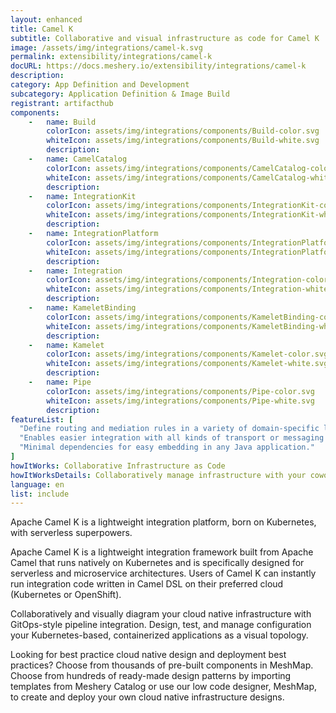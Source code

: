 ```yaml
---
layout: enhanced
title: Camel K
subtitle: Collaborative and visual infrastructure as code for Camel K
image: /assets/img/integrations/camel-k.svg
permalink: extensibility/integrations/camel-k
docURL: https://docs.meshery.io/extensibility/integrations/camel-k
description: 
category: App Definition and Development
subcategory: Application Definition & Image Build
registrant: artifacthub
components: 
	-	name: Build
		colorIcon: assets/img/integrations/components/Build-color.svg
		whiteIcon: assets/img/integrations/components/Build-white.svg
		description: 
	-	name: CamelCatalog
		colorIcon: assets/img/integrations/components/CamelCatalog-color.svg
		whiteIcon: assets/img/integrations/components/CamelCatalog-white.svg
		description: 
	-	name: IntegrationKit
		colorIcon: assets/img/integrations/components/IntegrationKit-color.svg
		whiteIcon: assets/img/integrations/components/IntegrationKit-white.svg
		description: 
	-	name: IntegrationPlatform
		colorIcon: assets/img/integrations/components/IntegrationPlatform-color.svg
		whiteIcon: assets/img/integrations/components/IntegrationPlatform-white.svg
		description: 
	-	name: Integration
		colorIcon: assets/img/integrations/components/Integration-color.svg
		whiteIcon: assets/img/integrations/components/Integration-white.svg
		description: 
	-	name: KameletBinding
		colorIcon: assets/img/integrations/components/KameletBinding-color.svg
		whiteIcon: assets/img/integrations/components/KameletBinding-white.svg
		description: 
	-	name: Kamelet
		colorIcon: assets/img/integrations/components/Kamelet-color.svg
		whiteIcon: assets/img/integrations/components/Kamelet-white.svg
		description: 
	-	name: Pipe
		colorIcon: assets/img/integrations/components/Pipe-color.svg
		whiteIcon: assets/img/integrations/components/Pipe-white.svg
		description: 
featureList: [
  "Define routing and mediation rules in a variety of domain-specific languages.",
  "Enables easier integration with all kinds of transport or messaging models.",
  "Minimal dependencies for easy embedding in any Java application."
]
howItWorks: Collaborative Infrastructure as Code
howItWorksDetails: Collaboratively manage infrastructure with your coworkers synchronously sharing the same designs.
language: en
list: include
---
```

<p>
Apache Camel K is a lightweight integration platform, born on Kubernetes, with serverless superpowers.
</p>
<p>Apache Camel K is a lightweight integration framework built from Apache Camel that runs natively on Kubernetes and is specifically designed for serverless and microservice architectures.
Users of Camel K can instantly run integration code written in Camel DSL on their preferred cloud (Kubernetes or OpenShift).</p>
<p>
    Collaboratively and visually diagram your cloud native infrastructure with GitOps-style pipeline integration. Design, test, and manage configuration your Kubernetes-based, containerized applications as a visual topology.
</p>
<p>
    Looking for best practice cloud native design and deployment best practices? Choose from thousands of pre-built components in MeshMap. Choose from hundreds of ready-made design patterns by importing templates from Meshery Catalog or use our low code designer, MeshMap, to create and deploy your own cloud native infrastructure designs.
</p>
